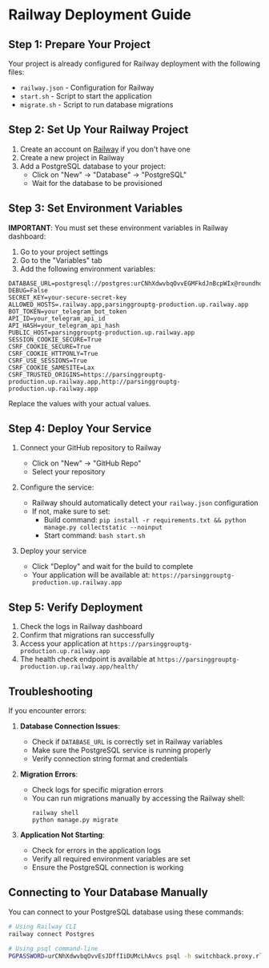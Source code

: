 # Railway Deployment Guide

## Step 1: Prepare Your Project

Your project is already configured for Railway deployment with the following files:
- `railway.json` - Configuration for Railway
- `start.sh` - Script to start the application
- `migrate.sh` - Script to run database migrations

## Step 2: Set Up Your Railway Project

1. Create an account on [Railway](https://railway.app/) if you don't have one
2. Create a new project in Railway
3. Add a PostgreSQL database to your project:
   - Click on "New" → "Database" → "PostgreSQL"
   - Wait for the database to be provisioned

## Step 3: Set Environment Variables

**IMPORTANT**: You must set these environment variables in Railway dashboard:

1. Go to your project settings
2. Go to the "Variables" tab
3. Add the following environment variables:

```
DATABASE_URL=postgresql://postgres:urCNhXdwvbqOvvEGMFkdJnBcpWIx@roundhouse.proxy.rlwy.net:29349/railway
DEBUG=False
SECRET_KEY=your-secure-secret-key
ALLOWED_HOSTS=.railway.app,parsinggrouptg-production.up.railway.app
BOT_TOKEN=your_telegram_bot_token
API_ID=your_telegram_api_id
API_HASH=your_telegram_api_hash
PUBLIC_HOST=parsinggrouptg-production.up.railway.app
SESSION_COOKIE_SECURE=True
CSRF_COOKIE_SECURE=True
CSRF_COOKIE_HTTPONLY=True
CSRF_USE_SESSIONS=True
CSRF_COOKIE_SAMESITE=Lax
CSRF_TRUSTED_ORIGINS=https://parsinggrouptg-production.up.railway.app,http://parsinggrouptg-production.up.railway.app
```

Replace the values with your actual values.

## Step 4: Deploy Your Service

1. Connect your GitHub repository to Railway
   - Click on "New" → "GitHub Repo"
   - Select your repository
   
2. Configure the service:
   - Railway should automatically detect your `railway.json` configuration
   - If not, make sure to set:
     - Build command: `pip install -r requirements.txt && python manage.py collectstatic --noinput`
     - Start command: `bash start.sh`

3. Deploy your service
   - Click "Deploy" and wait for the build to complete
   - Your application will be available at: `https://parsinggrouptg-production.up.railway.app`

## Step 5: Verify Deployment

1. Check the logs in Railway dashboard
2. Confirm that migrations ran successfully
3. Access your application at `https://parsinggrouptg-production.up.railway.app`
4. The health check endpoint is available at `https://parsinggrouptg-production.up.railway.app/health/`

## Troubleshooting

If you encounter errors:

1. **Database Connection Issues**:
   - Check if `DATABASE_URL` is correctly set in Railway variables
   - Make sure the PostgreSQL service is running properly
   - Verify connection string format and credentials

2. **Migration Errors**:
   - Check logs for specific migration errors
   - You can run migrations manually by accessing the Railway shell:
     ```
     railway shell
     python manage.py migrate
     ```

3. **Application Not Starting**:
   - Check for errors in the application logs
   - Verify all required environment variables are set
   - Ensure the PostgreSQL connection is working

## Connecting to Your Database Manually

You can connect to your PostgreSQL database using these commands:

```bash
# Using Railway CLI
railway connect Postgres

# Using psql command-line
PGPASSWORD=urCNhXdwvbqOvvEsJDffIiDUMcLhAvcs psql -h switchback.proxy.rlwy.net -U postgres -p 10052 -d railway
``` 